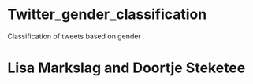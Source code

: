 # Twitter_gender_classification
Classification of tweets based on gender
# Lisa Markslag and Doortje Steketee

